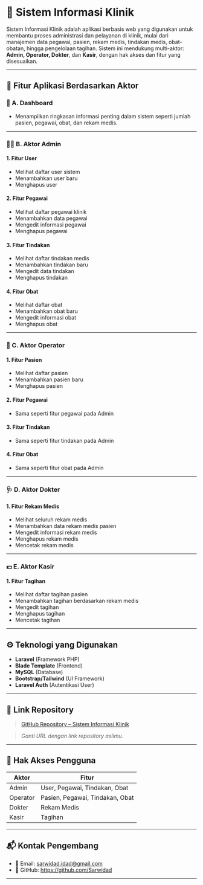 # 🏥 Sistem Informasi Klinik

Sistem Informasi Klinik adalah aplikasi berbasis web yang digunakan untuk membantu proses administrasi dan pelayanan di klinik, mulai dari manajemen data pegawai, pasien, rekam medis, tindakan medis, obat-obatan, hingga pengelolaan tagihan. Sistem ini mendukung multi-aktor: **Admin, Operator, Dokter**, dan **Kasir**, dengan hak akses dan fitur yang disesuaikan.

---

## 📌 Fitur Aplikasi Berdasarkan Aktor

### 🔑 A. Dashboard
- Menampilkan ringkasan informasi penting dalam sistem seperti jumlah pasien, pegawai, obat, dan rekam medis.

---

### 👩‍💼 B. Aktor Admin

#### 1. Fitur User
- Melihat daftar user sistem
- Menambahkan user baru
- Menghapus user

#### 2. Fitur Pegawai
- Melihat daftar pegawai klinik
- Menambahkan data pegawai
- Mengedit informasi pegawai
- Menghapus pegawai

#### 3. Fitur Tindakan
- Melihat daftar tindakan medis
- Menambahkan tindakan baru
- Mengedit data tindakan
- Menghapus tindakan

#### 4. Fitur Obat
- Melihat daftar obat
- Menambahkan obat baru
- Mengedit informasi obat
- Menghapus obat

---

### 🧾 C. Aktor Operator

#### 1. Fitur Pasien
- Melihat daftar pasien
- Menambahkan pasien baru
- Menghapus pasien

#### 2. Fitur Pegawai
- Sama seperti fitur pegawai pada Admin

#### 3. Fitur Tindakan
- Sama seperti fitur tindakan pada Admin

#### 4. Fitur Obat
- Sama seperti fitur obat pada Admin

---

### 🩺 D. Aktor Dokter

#### 1. Fitur Rekam Medis
- Melihat seluruh rekam medis
- Menambahkan data rekam medis pasien
- Mengedit informasi rekam medis
- Menghapus rekam medis
- Mencetak rekam medis

---

### 💵 E. Aktor Kasir

#### 1. Fitur Tagihan
- Melihat daftar tagihan pasien
- Menambahkan tagihan berdasarkan rekam medis
- Mengedit tagihan
- Menghapus tagihan
- Mencetak tagihan

---

## ⚙️ Teknologi yang Digunakan

- **Laravel** (Framework PHP)
- **Blade Template** (Frontend)
- **MySQL** (Database)
- **Bootstrap/Tailwind** (UI Framework)
- **Laravel Auth** (Autentikasi User)

---

## 🔗 Link Repository

> [GitHub Repository – Sistem Informasi Klinik](https://github.com/Sarwidad/klinik)

> _Ganti URL dengan link repository aslimu._

---

## 👥 Hak Akses Pengguna

| Aktor     | Fitur                                                                 |
|-----------|-----------------------------------------------------------------------|
| Admin     | User, Pegawai, Tindakan, Obat                                        |
| Operator  | Pasien, Pegawai, Tindakan, Obat                                      |
| Dokter    | Rekam Medis                                                          |
| Kasir     | Tagihan                                                               |

---

## 📬 Kontak Pengembang

- 📧 Email: sarwidad.idad@gmail.com
- 🔗 GitHub: https://github.com/Sarwidad

---

